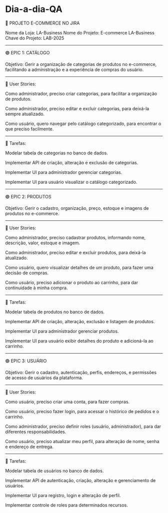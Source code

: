# Dia-a-dia-QA

📁 PROJETO E-COMMERCE NO JIRA

Nome da Loja: LA-Business
Nome do Projeto: E-commerce LA-Business
Chave do Projeto: LAB-2025

---

🟣 EPIC 1: CATÁLOGO

Objetivo:
Gerir a organização de categorias de produtos no e-commerce, facilitando a administração e a experiência de compras do usuário.

---

🔹 User Stories:

Como administrador, preciso criar categorias, para facilitar a organização de produtos.

Como administrador, preciso editar e excluir categorias, para deixá-la sempre atualizado.

Como usuário, quero navegar pelo catálogo categorizado, para encontrar o que preciso facilmente.

---

🔹 Tarefas:

Modelar tabela de categorias no banco de dados.

Implementar API de criação, alteração e exclusão de categorias.

Implementar UI para administrador gerenciar categorias.

Implementar UI para usuário visualizar o catálogo categorizado.

---

🟣 EPIC 2: PRODUTOS

Objetivo:
Gerir o cadastro, organização, preço, estoque e imagens de produtos no e-commerce.

---

🔹 User Stories:

Como administrador, preciso cadastrar produtos, informando nome, descrição, valor, estoque e imagem.

Como administrador, preciso editar e excluir produtos, para deixá-la atualizado.

Como usuário, quero visualizar detalhes de um produto, para fazer uma decisão de compras.

Como usuário, preciso adicionar o produto ao carrinho, para dar continuidade à minha compra.

---

🔹 Tarefas:

Modelar tabela de produtos no banco de dados.

Implementar API de criação, alteração, exclusão e listagem de produtos.

Implementar UI para administrador gerenciar produtos.

Implementar UI para usuário exibir detalhes do produto e adicioná-la ao carrinho.

---

🟣 EPIC 3: USUÁRIO

Objetivo:
Gerir o cadastro, autenticação, perfis, endereços, e permissões de acesso de usuários da plataforma.

---

🔹 User Stories:

Como usuário, preciso criar uma conta, para fazer compras.

Como usuário, preciso fazer login, para acessar o histórico de pedidos e o carrinho.

Como administrador, preciso definir roles (usuário, administrador), para dar diferentes responsabilidades.

Como usuário, preciso atualizar meu perfil, para alteração de nome, senha e endereço de entrega.

---

🔹 Tarefas:

Modelar tabela de usuários no banco de dados.

Implementar API de autenticação, criação, alteração e gerenciamento de usuários.

Implementar UI para registro, login e alteração de perfil.

Implementar controle de roles para determinados recursos.
